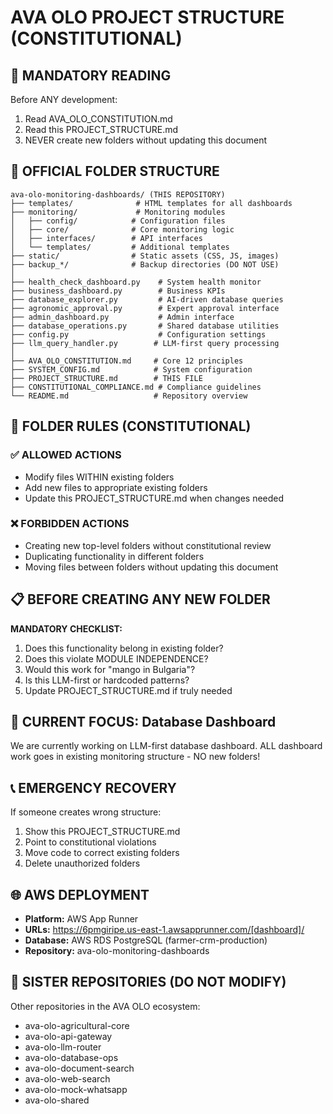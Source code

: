 # AVA OLO PROJECT STRUCTURE (CONSTITUTIONAL)

## 📜 MANDATORY READING
Before ANY development:
1. Read AVA_OLO_CONSTITUTION.md
2. Read this PROJECT_STRUCTURE.md  
3. NEVER create new folders without updating this document

## 📁 OFFICIAL FOLDER STRUCTURE
```
ava-olo-monitoring-dashboards/ (THIS REPOSITORY)
├── templates/              # HTML templates for all dashboards
├── monitoring/             # Monitoring modules
│   ├── config/            # Configuration files
│   ├── core/              # Core monitoring logic
│   ├── interfaces/        # API interfaces
│   └── templates/         # Additional templates
├── static/                # Static assets (CSS, JS, images)
├── backup_*/              # Backup directories (DO NOT USE)
│
├── health_check_dashboard.py    # System health monitor
├── business_dashboard.py        # Business KPIs
├── database_explorer.py         # AI-driven database queries
├── agronomic_approval.py        # Expert approval interface
├── admin_dashboard.py           # Admin interface
├── database_operations.py       # Shared database utilities
├── config.py                    # Configuration settings
├── llm_query_handler.py        # LLM-first query processing
│
├── AVA_OLO_CONSTITUTION.md     # Core 12 principles
├── SYSTEM_CONFIG.md            # System configuration
├── PROJECT_STRUCTURE.md        # THIS FILE
├── CONSTITUTIONAL_COMPLIANCE.md # Compliance guidelines
└── README.md                   # Repository overview
```

## 🚨 FOLDER RULES (CONSTITUTIONAL)

### ✅ ALLOWED ACTIONS
- Modify files WITHIN existing folders
- Add new files to appropriate existing folders
- Update this PROJECT_STRUCTURE.md when changes needed

### ❌ FORBIDDEN ACTIONS  
- Creating new top-level folders without constitutional review
- Duplicating functionality in different folders
- Moving files between folders without updating this document

## 📋 BEFORE CREATING ANY NEW FOLDER
**MANDATORY CHECKLIST:**
1. Does this functionality belong in existing folder?
2. Does this violate MODULE INDEPENDENCE?
3. Would this work for "mango in Bulgaria"?
4. Is this LLM-first or hardcoded patterns?
5. Update PROJECT_STRUCTURE.md if truly needed

## 🎯 CURRENT FOCUS: Database Dashboard
We are currently working on LLM-first database dashboard.
ALL dashboard work goes in existing monitoring structure - NO new folders!

## 📞 EMERGENCY RECOVERY
If someone creates wrong structure:
1. Show this PROJECT_STRUCTURE.md
2. Point to constitutional violations  
3. Move code to correct existing folders
4. Delete unauthorized folders

## 🌐 AWS DEPLOYMENT
- **Platform:** AWS App Runner
- **URLs:** https://6pmgiripe.us-east-1.awsapprunner.com/[dashboard]/
- **Database:** AWS RDS PostgreSQL (farmer-crm-production)
- **Repository:** ava-olo-monitoring-dashboards

## 📁 SISTER REPOSITORIES (DO NOT MODIFY)
Other repositories in the AVA OLO ecosystem:
- ava-olo-agricultural-core
- ava-olo-api-gateway
- ava-olo-llm-router
- ava-olo-database-ops
- ava-olo-document-search
- ava-olo-web-search
- ava-olo-mock-whatsapp
- ava-olo-shared